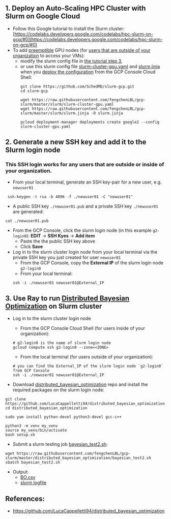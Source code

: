 ## 1. Deploy an Auto-Scaling HPC Cluster with Slurm on Google Cloud
* Follow this Google tutorial to install the Slurm cluster: [https://codelabs.developers.google.com/codelabs/hpc-slurm-on-gcp/#0](https://codelabs.developers.google.com/codelabs/hpc-slurm-on-gcp/#0)
* To add [preemptible](https://cloud.google.com/preemptible-vms) GPU nodes (for [users that are outside of your organization](https://cloud.google.com/compute/docs/instances/managing-instance-access#configure_users) to access your VMs): 
  * modify the slurm config file in [the tutorial step 3](https://codelabs.developers.google.com/codelabs/hpc-slurm-on-gcp/#2), 
  * or use this slurm config file [slurm-cluster-gpu.yaml](slurm/slurm-cluster-gpu.yaml) and [slurm.jinja](slurm/slurm.jinja) when you [deploy the configuration](https://codelabs.developers.google.com/codelabs/hpc-slurm-on-gcp/#3) from the GCP Console Cloud Shell:
    ```
    git clone https://github.com/SchedMD/slurm-gcp.git
    cd slurm-gcp
    
    wget https://raw.githubusercontent.com/fengchenLBL/gcp-slurm/master/slurm/slurm-cluster-gpu.yaml
    wget https://raw.githubusercontent.com/fengchenLBL/gcp-slurm/master/slurm/slurm.jinja -O slurm.jinja
    
    gcloud deployment-manager deployments create google2 --config slurm-cluster-gpu.yaml
    ```
    
## 2. Generate a new SSH key and add it to the Slurm login node
### This SSH login works for any users that are outside or inside of your organization. 
* From your local terminal, generate an SSH key-pair for a new user, e.g. `newuser01`
```
 ssh-keygen -t rsa -b 4096 -f ./newuser01 -C "newuser01"
```
* A public SSH key `./newuser01.pub` and a private SSH key `./newuser01` are generated: 
```
cat ./newuser01.pub
```
* From the GCP Console, click the slurm login node (in this example `g2-login0`): __EDIT__ -> __SSH Kyes__ -> __Add item__
  * Paste the the public SSH key above
  * Click __Save__
* Log in to the slurm cluster login node from your local terminal via the private SSH key you just created for user `newuser01`
  * From the GCP Console, copy the __External IP__ of the slurm login node `g2-login0`
  * From your local terminal:
  ```
  ssh -i ./newuser01 newuser01@External_IP
  ```
    
## 3. Use Ray to run [Distributed Bayesian Optimization](https://github.com/LucaCappelletti94/distributed_bayesian_optimization.git) on Slurm cluster
* Log in to the slurm cluster login node 
  * From the GCP Console Cloud Shell (for users inside of your organization):
  ```
  # g2-login0 is the name of slurm login node
  gcloud compute ssh g2-login0 --zone=<ZONE>
  ```
  * From the local terminal (for users outside of your organization):
  ```
  # you can find the External_IP of the slurm login node `g2-login0` from GCP Console
  ssh -i ./newuser01 newuser01@External_IP
  ```

* Download [distributed_bayesian_optimization](https://github.com/LucaCappelletti94/distributed_bayesian_optimization.git) repo and install the required packages on the slurm login node:
```
git clone https://github.com/LucaCappelletti94/distributed_bayesian_optimization.git
cd distributed_bayesian_optimization

sudo yum install python-devel python3-devel gcc-c++

python3 -m venv my_venv
source my_venv/bin/activate
bash setup.sh
```
* Submit a slurm testing job [bayesian_test2.sh](distributed_bayesian_optimization/bayesian_test2.sh):
```
wget https://raw.githubusercontent.com/fengchenLBL/gcp-slurm/master/distributed_bayesian_optimization/bayesian_test2.sh
sbatch bayesian_test2.sh
```

* Output:
  * [BO.csv](distributed_bayesian_optimization/BO.csv)
  * [slurm logfile](distributed_bayesian_optimization/slurm-7.out)
  
## References:
* https://github.com/LucaCappelletti94/distributed_bayesian_optimization
